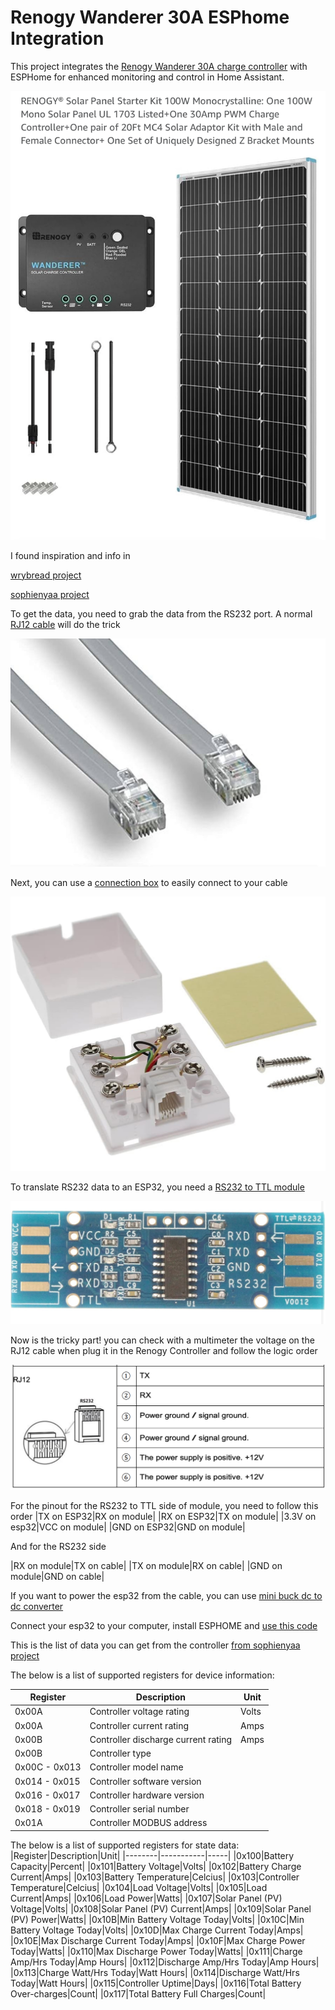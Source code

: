 # Renogy Wanderer 30A ESPhome Integration

This project integrates the [Renogy Wanderer 30A charge controller](https://amzn.to/49AiwHF) with ESPHome for enhanced monitoring and control in Home Assistant.

![Renogy Wanderer 30A](image/IMG_6312.jpeg)

I found inspiration and info in

[wrybread project](https://github.com/wrybread/ESP32ArduinoRenogy)

[sophienyaa project](https://github.com/sophienyaa/NodeRenogy)

To get the data, you need to grab the data from the RS232 port. A normal [RJ12 cable](https://amzn.to/3OSy67P) will do the trick

![RJ12](image/IMG_6315.jpeg)

Next, you can use a [connection box](https://amzn.to/41t3C3V) to easily connect to your cable

![Connection box](image/IMG_6316.jpeg)

To translate RS232 data to an ESP32, you need a [RS232 to TTL module](https://amzn.to/4gavRcb)

![RS232 to TTL module](image/IMG_6317.jpeg)

Now is the tricky part! you can check with a multimeter the voltage on the RJ12 cable when plug it in the Renogy Controller and follow the logic order

![Renogy RS232 pinout](image/IMG_6318.png)

For the pinout for the RS232 to TTL side of module, you need to follow this order
  |TX on ESP32|RX on module|
  |RX on ESP32|TX on module|
  |3.3V on esp32|VCC on module|
  |GND on ESP32|GND on module|

  And for the RS232 side

  |RX on module|TX on cable|
  |TX on module|RX on cable|
  |GND on module|GND on cable|

If you want to power the esp32 from the cable, you can use [mini buck dc to dc converter](https://amzn.to/4ityJCo)

Connect your esp32 to your computer, install ESPHOME and [use this code](https://github.com/mlevac21/Renogy-Wanderer-30a-Esphome/blob/main/code)

This is the list of data you can get from the controller [from sophienyaa project](https://github.com/sophienyaa/NodeRenogy)

The below is a list of supported registers for device information:

|Register|Description|Unit|
|--------|-----------|-----|
|0x00A|Controller voltage rating|Volts|
|0x00A|Controller current rating|Amps|
|0x00B|Controller discharge current rating|Amps|
|0x00B|Controller type||
|0x00C - 0x013|Controller model name||
|0x014 - 0x015|Controller software version||
|0x016 - 0x017|Controller hardware version||
|0x018 - 0x019|Controller serial number||
|0x01A|Controller MODBUS address||

The below is a list of supported registers for state data:
|Register|Description|Unit|
|--------|-----------|-----|
|0x100|Battery Capacity|Percent|
|0x101|Battery Voltage|Volts|
|0x102|Battery Charge Current|Amps|
|0x103|Battery Temperature|Celcius|
|0x103|Controller Temperature|Celcius|
|0x104|Load Voltage|Volts|
|0x105|Load Current|Amps|
|0x106|Load Power|Watts|
|0x107|Solar Panel (PV) Voltage|Volts|
|0x108|Solar Panel (PV) Current|Amps|
|0x109|Solar Panel (PV) Power|Watts|
|0x10B|Min Battery Voltage Today|Volts|
|0x10C|Min Battery Voltage Today|Volts|
|0x10D|Max Charge Current Today|Amps|
|0x10E|Max Discharge Current Today|Amps|
|0x10F|Max Charge Power Today|Watts|
|0x110|Max Discharge Power Today|Watts|
|0x111|Charge Amp/Hrs Today|Amp Hours|
|0x112|Discharge Amp/Hrs Today|Amp Hours|
|0x113|Charge Watt/Hrs Today|Watt Hours|
|0x114|Discharge Watt/Hrs Today|Watt Hours|
|0x115|Controller Uptime|Days|
|0x116|Total Battery Over-charges|Count|
|0x117|Total Battery Full Charges|Count|
